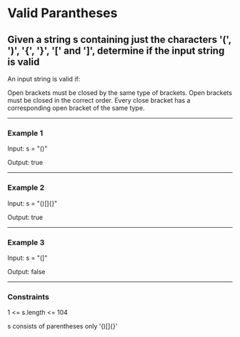 # Valid Parantheses

## Given a string s containing just the characters '(', ')', '{', '}', '[' and ']', determine if the input string is valid

An input string is valid if:

Open brackets must be closed by the same type of brackets.
Open brackets must be closed in the correct order.
Every close bracket has a corresponding open bracket of the same type.

---

### Example 1

Input: s = "()"

Output: true

---

### Example 2

Input: s = "()[]{}"

Output: true

---

### Example 3

Input: s = "(]"

Output: false

---

### Constraints

1 <= s.length <= 104

s consists of parentheses only '()[]{}'